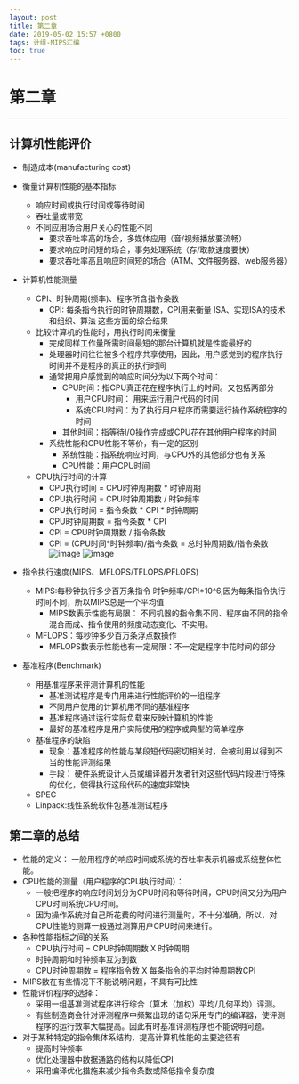 ```yaml
---
layout: post
title: 第二章 
date: 2019-05-02 15:57 +0800
tags: 计组-MIPS汇编
toc: true
---
```

# 第二章
***
## 计算机性能评价
+ 制造成本(manufacturing cost)
+ 衡量计算机性能的基本指标
  - 响应时间或执行时间或等待时间
  - 吞吐量或带宽
  - 不同应用场合用户关心的性能不同
    * 要求吞吐率高的场合，多媒体应用（音/视频播放要流畅）
    * 要求响应时间短的场合，事务处理系统（存/取款速度要快）
    * 要求吞吐率高且响应时间短的场合（ATM、文件服务器、web服务器）
+ 计算机性能测量
  - CPI、时钟周期(频率)、程序所含指令条数
    * CPI: 每条指令执行的时钟周期数，CPI用来衡量 ISA、实现ISA的技术和组织、算法 这些方面的综合结果
  - 比较计算机的性能时，用执行时间来衡量
    * 完成同样工作量所需时间最短的那台计算机就是性能最好的
    * 处理器时间往往被多个程序共享使用，因此，用户感觉到的程序执行时间并不是程序的真正的执行时间
    * 通常把用户感觉到的响应时间分为以下两个时间：
      - CPU时间：指CPU真正花在程序执行上的时间。又包括两部分
        + 用户CPU时间： 用来运行用户代码的时间
        + 系统CPU时间：为了执行用户程序而需要运行操作系统程序的时间
      - 其他时间：指等待I/O操作完成或CPU花在其他用户程序的时间
    * 系统性能和CPU性能不等价，有一定的区别
      - 系统性能：指系统响应时间，与CPU外的其他部分也有关系
      - CPU性能：用户CPU时间
  - CPU执行时间的计算
    * CPU执行时间 = CPU时钟周期数 * 时钟周期
    * CPU执行时间 = CPU时钟周期数 / 时钟频率
    * CPU执行时间 = 指令条数 * CPI * 时钟周期
    * CPU时钟周期数 = 指令条数 * CPI
    * CPI = CPU时钟周期数 / 指令条数
    * CPI = (CPU时间*时钟频率)/指令条数 = 总时钟周期数/指令条数
      ![image](https://github.com/Kyre0ee/Kyre0ee.github.io/assets/169347540/d44a304d-91fd-4072-b10c-86599ff17218)
![image](https://github.com/Kyre0ee/Kyre0ee.github.io/assets/169347540/b52230dc-c488-4f59-a2b3-68b26f3d1cc5)

+ 指令执行速度(MIPS、MFLOPS/TFLOPS/PFLOPS)
  * MIPS:每秒钟执行多少百万条指令 时钟频率/CPI*10^6,因为每条指令执行时间不同，所以MIPS总是一个平均值
    - MIPS数表示性能有局限： 不同机器的指令集不同、程序由不同的指令混合而成、指令使用的频度动态变化、不实用。
  * MFLOPS：每秒钟多少百万条浮点数操作
    - MFLOPS数表示性能也有一定局限：不一定是程序中花时间的部分
+ 基准程序(Benchmark)
  - 用基准程序来评测计算机的性能
    * 基准测试程序是专门用来进行性能评价的一组程序
    * 不同用户使用的计算机用不同的基准程序
    * 基准程序通过运行实际负载来反映计算机的性能
    * 最好的基准程序是用户实际使用的程序或典型的简单程序
  - 基准程序的缺陷
    * 现象：基准程序的性能与某段短代码密切相关时，会被利用以得到不当的性能评测结果
    * 手段： 硬件系统设计人员或编译器开发者针对这些代码片段进行特殊的优化，使得执行这段代码的速度非常快
  - SPEC
  - Linpack:线性系统软件包基准测试程序
## 第二章的总结
+ 性能的定义： 一般用程序的响应时间或系统的吞吐率表示机器或系统整体性能。
+ CPU性能的测量（用户程序的CPU执行时间）：
  - 一般把程序的响应时间划分为CPU时间和等待时间，CPU时间又分为用户CPU时间系统CPU时间。
  - 因为操作系统对自己所花费的时间进行测量时，不十分准确，所以，对CPU性能的测算一般通过测算用户CPU时间来进行。
+ 各种性能指标之间的关系
  - CPU执行时间 = CPU时钟周期数 X 时钟周期
  - 时钟周期和时钟频率互为到数
  - CPU时钟周期数 = 程序指令数 X 每条指令的平均时钟周期数CPI
+ MIPS数在有些情况下不能说明问题，不具有可比性
+ 性能评价程序的选择：
  - 采用一组基准测试程序进行综合（算术（加权）平均/几何平均）评测。
  - 有些制造商会针对评测程序中频繁出现的语句采用专门的编译器，使评测程序的运行效率大幅提高。因此有时基准评测程序也不能说明问题。
+ 对于某种特定的指令集体系结构，提高计算机性能的主要途径有
  - 提高时钟频率
  - 优化处理器中数据通路的结构以降低CPI
  - 采用编译优化措施来减少指令条数或降低指令复杂度
